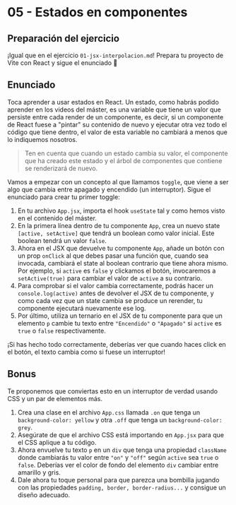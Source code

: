 # 05 - Estados en componentes

## Preparación del ejercicio

¡Igual que en el ejercicio `01-jsx-interpolacion.md`! Prepara tu proyecto de Vite con React y sigue el enunciado 🦄

## Enunciado

Toca aprender a usar estados en React. Un estado, como habrás podido aprender en los videos del máster, es una variable que tiene un valor que persiste entre cada render de un componente, es decir, si un componente de React fuese a "pintar" su contenido de nuevo y ejecutar otra vez todo el código que tiene dentro, el valor de esta variable no cambiará a menos que lo indiquemos nosotros.

> Ten en cuenta que cuando un estado cambia su valor, el componente que ha creado este estado y el árbol de componentes que contiene se renderizará de nuevo.

Vamos a empezar con un concepto al que llamamos `toggle`, que viene a ser algo que cambia entre apagado y encendido (un interruptor). Sigue el enunciado para crear tu primer toggle:

1. En tu archivo `App.jsx`, importa el hook `useState` tal y como hemos visto en el contenido del máster.
2. En la primera línea dentro de tu componente `App`, crea un nuevo state `[active, setActive]` que tendrá un boolean como valor inicial. Este boolean tendrá un valor `false`.
3. Ahora en el JSX que devuelve tu componente `App`, añade un botón con un prop `onClick` al que debes pasar una función que, cuando sea invocada, cambiará el state al boolean contrario que tiene ahora mismo. Por ejemplo, si `active` es `false` y clickamos el botón, invocaremos a `setActive(true)` para cambiar el valor de `active` a su contrario.
4. Para comprobar si el valor cambia correctamente, podrás hacer un `console.log(active)` antes de devolver el JSX de tu componente, y como cada vez que un state cambia se produce un rerender, tu componente ejecutará nuevamente ese log.
5. Por último, utiliza un ternario en el JSX de tu componente para que un elemento `p` cambie tu texto entre `"Encendido"` o `"Apagado"` si `active` es `true` o `false` respectivamente.

¡Si has hecho todo correctamente, deberías ver que cuando haces click en el botón, el texto cambia como si fuese un interruptor!

## Bonus

Te proponemos que conviertas esto en un interruptor de verdad usando CSS y un par de elementos más.

1. Crea una clase en el archivo `App.css` llamada `.on` que tenga un `background-color: yellow` y otra `.off` que tenga un `background-color: grey`.
2. Asegúrate de que el archivo CSS está importando en `App.jsx` para que el CSS aplique a tu código.
3. Ahora envuelve tu texto `p` en un `div` que tenga una propiedad `className` donde cambiarás tu valor entre `"on"` y `"off"` según `active` sea `true` o `false`. Deberías ver el color de fondo del elemento `div` cambiar entre amarillo y gris.
4. Dale ahora tu toque personal para que parezca una bombilla jugando con las propiedades `padding, border, border-radius...` y consigue un diseño adecuado.
